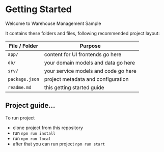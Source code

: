 # Getting Started

Welcome to Warehouse Management Sample

It contains these folders and files, following recommended project layout:

File / Folder | Purpose
---------|----------
`app/` | content for UI frontends go here
`db/` | your domain models and data go here
`srv/` | your service models and code go here
`package.json` | project metadata and configuration
`readme.md` | this getting started guide


## Project guide...

To run project
- clone project from this repository
- run `npm run install`
- run `npm run local`
- after that you can run project `npm run start`